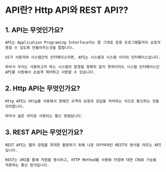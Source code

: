 # API란? Http API와 REST API??

## 1. API는 무엇인가요?

    API는 Application Programing Interface라는 말 그대로 응용 프로그램들끼리 상호작용할 수 있도록 만들어주는것을 말합니다.

    UI가 사용자와 시스템간의 인터페이스라면, API는 시스템과 시스템 사이의 인터페이스입니다.

    따라서 우리는 사용하고자 하는 시스템의 환경을 정확히 알지 못하더라도 시스템 인터페이스인 API를 사용해서 손쉽게 제어하고 사용할 수 있습니다.

## 2. Http API는 무엇인가요?

    Http API는 Http를 사용해서 정해진 규격의 요청과 응답을 처리하는 식으로 통신하는 것을 의미합니다.

    따라서 넓은 의미로 사용되는 통신 방법입니다. 

## 3. REST API는 무엇인가요?

    REST API는 웹의 장점을 최대한 활용하기 위해 나온 아키텍쳐인 REST의 방식을 따르는 API입니다.

    REST는 URI를 통해 자원을 명시하고, HTTP Method를 사용해 자원에 대한 CRUD 기능을 적용하는 통신 방식입니다.